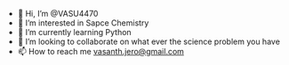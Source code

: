 - 👋 Hi, I’m @VASU4470
- 👀 I’m interested in Sapce Chemistry
- 🌱 I’m currently learning Python
- 💞️ I’m looking to collaborate on what ever the science problem you have
- 📫 How to reach me vasanth.jero@gmail.com

<!---
VASU4470/VASU4470 is a ✨ special ✨ repository because its `README.md` (this file) appears on your GitHub profile.
You can click the Preview link to take a look at your changes.
--->
